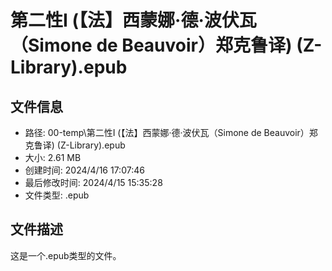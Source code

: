 ﻿# 第二性Ⅰ (【法】西蒙娜·德·波伏瓦（Simone de Beauvoir）郑克鲁译) (Z-Library).epub

## 文件信息
- 路径: 00-temp\第二性Ⅰ (【法】西蒙娜·德·波伏瓦（Simone de Beauvoir）郑克鲁译) (Z-Library).epub
- 大小: 2.61 MB
- 创建时间: 2024/4/16 17:07:46
- 最后修改时间: 2024/4/15 15:35:28
- 文件类型: .epub

## 文件描述
这是一个.epub类型的文件。

